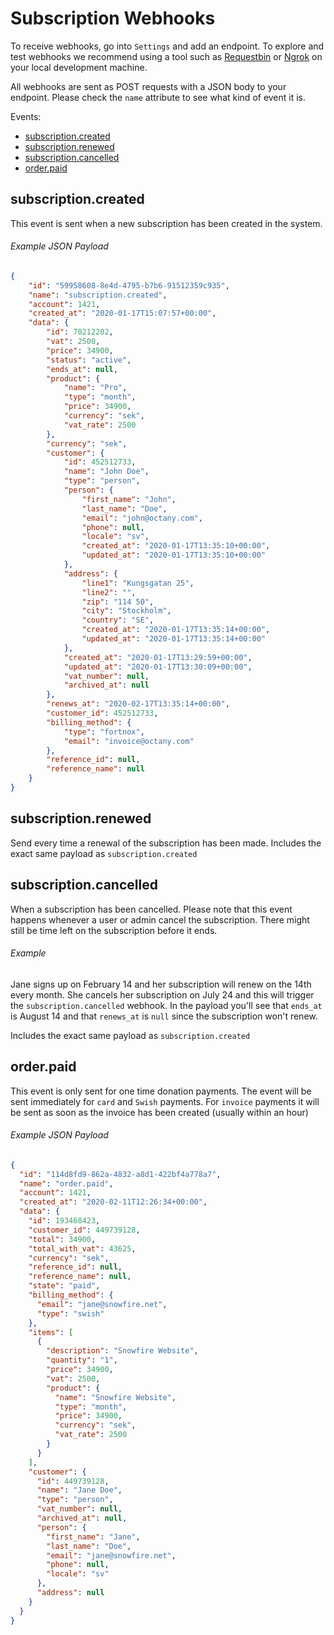 Subscription Webhooks
=====================

To receive webhooks, go into `Settings` and add an endpoint. 
To explore and test webhooks we recommend using a tool such as [Requestbin](https://requestbin.com/) or [Ngrok](http://ngrok.io/) on your local development machine.

All webhooks are sent as POST requests with a JSON body to your endpoint. Please check the `name` attribute to see what kind of event it is.

Events:

- [subscription.created](#subscriptioncreated)
- [subscription.renewed](#subscriptionrenewed)
- [subscription.cancelled](#subscriptioncancelled)
- [order.paid](#orderpaid)

subscription.created
--------------------

This event is sent when a new subscription has been created in the system.

###### Example JSON Payload

```json
{
    "id": "59958608-8e4d-4795-b7b6-91512359c935",
    "name": "subscription.created",
    "account": 1421,
    "created_at": "2020-01-17T15:07:57+00:00",
    "data": {
        "id": 70212202,
        "vat": 2500,
        "price": 34900,
        "status": "active",
        "ends_at": null,
        "product": {
            "name": "Pro",
            "type": "month",
            "price": 34900,
            "currency": "sek",
            "vat_rate": 2500
        },
        "currency": "sek",
        "customer": {
            "id": 452512733,
            "name": "John Doe",
            "type": "person",
            "person": {
                "first_name": "John",
                "last_name": "Doe",
                "email": "john@octany.com",
                "phone": null,
                "locale": "sv",
                "created_at": "2020-01-17T13:35:10+00:00",
                "updated_at": "2020-01-17T13:35:10+00:00"
            },
            "address": {
                "line1": "Kungsgatan 25",
                "line2": "",
                "zip": "114 50",
                "city": "Stockholm",
                "country": "SE",
                "created_at": "2020-01-17T13:35:14+00:00",
                "updated_at": "2020-01-17T13:35:14+00:00"
            },
            "created_at": "2020-01-17T13:29:59+00:00",
            "updated_at": "2020-01-17T13:30:09+00:00",
            "vat_number": null,
            "archived_at": null
        },
        "renews_at": "2020-02-17T13:35:14+00:00",
        "customer_id": 452512733,
        "billing_method": {
            "type": "fortnox",
            "email": "invoice@octany.com"
        },
        "reference_id": null,
        "reference_name": null
    }
}
```

subscription.renewed
--------------------

Send every time a renewal of the subscription has been made. 
Includes the exact same payload as `subscription.created`

subscription.cancelled
----------------------

When a subscription has been cancelled. 
Please note that this event happens whenever a user or admin cancel the subscription. 
There might still be time left on the subscription before it ends. 

###### Example 

Jane signs up on February 14 and her subscription will renew on the 14th every month.
She cancels her subscription on July 24 and this will trigger the `subscription.cancelled` webhook.
In the payload you'll see that `ends_at` is August 14 and that `renews_at` is `null` since the subscription won't renew.
 
Includes the exact same payload as `subscription.created`

order.paid
----------

This event is only sent for one time donation payments. 
The event will be sent immediately for `card` and `Swish` payments. 
For `invoice` payments it will be sent as soon as the invoice has been created (usually within an hour)

###### Example JSON Payload

```json
{
  "id": "114d8fd9-862a-4832-a8d1-422bf4a778a7",
  "name": "order.paid",
  "account": 1421,
  "created_at": "2020-02-11T12:26:34+00:00",
  "data": {
    "id": 193468423,
    "customer_id": 449739128,
    "total": 34900,
    "total_with_vat": 43625,
    "currency": "sek",
    "reference_id": null,
    "reference_name": null,
    "state": "paid",
    "billing_method": {
      "email": "jane@snowfire.net",
      "type": "swish"
    },
    "items": [
      {
        "description": "Snowfire Website",
        "quantity": "1",
        "price": 34900,
        "vat": 2500,
        "product": {
          "name": "Snowfire Website",
          "type": "month",
          "price": 34900,
          "currency": "sek",
          "vat_rate": 2500
        }
      }
    ],
    "customer": {
      "id": 449739128,
      "name": "Jane Doe",
      "type": "person",
      "vat_number": null,
      "archived_at": null,
      "person": {
        "first_name": "Jane",
        "last_name": "Doe",
        "email": "jane@snowfire.net",
        "phone": null,
        "locale": "sv"
      },
      "address": null
    }
  }
}
``` 